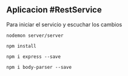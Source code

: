 ## Aplicacion #RestService

Para iniciar el servicio y escuchar los cambios
```
nodemon server/server
```

```
npm install
```

```
npm i express --save
```

```
npm i body-parser --save
```